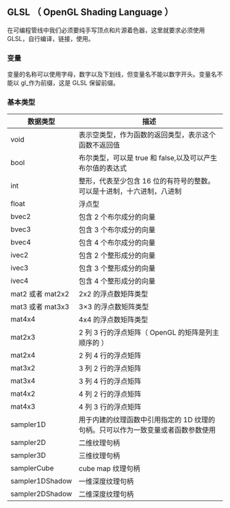 ## GLSL （ OpenGL Shading Language ）

在可编程管线中我们必须要纯手写顶点和片源着色器，这里就要求必须使用 GLSL，自行编译，链接，使用。

### 变量

变量的名称可以使用字母，数字以及下划线，但变量名不能以数字开头。变量名不能以 gl\_作为前缀，这是 GLSL 保留前缀。

### 基本类型

| 数据类型         | 描述                                                                             |
| ---------------- | -------------------------------------------------------------------------------- |
| void             | 表示空类型，作为函数的返回类型，表示这个函数不返回值                             |
| bool             | 布尔类型，可以是 true 和 false,以及可以产生布尔值的表达式                        |
| int              | 整形，代表至少包含 16 位的有符号的整数。可以是十进制，十六进制，八进制           |
| float            | 浮点型                                                                           |
| bvec2            | 包含 2 个布尔成分的向量                                                          |
| bvec3            | 包含 3 个布尔成分的向量                                                          |
| bvec4            | 包含 4 个布尔成分的向量                                                          |
| ivec2            | 包含 2 个整形成分的向量                                                          |
| ivec3            | 包含 3 个整形成分的向量                                                          |
| ivec4            | 包含 4 个整形成分的向量                                                          |
| mat2 或者 mat2x2 | 2x2 的浮点数矩阵类型                                                             |
| mat3 或者 mat3x3 | 3×3 的浮点数矩阵类型                                                             |
| mat4x4           | 4x4 的浮点数矩阵类型                                                             |
| mat2x3           | 2 列 3 行的浮点矩阵（ OpenGL 的矩阵是列主顺序的 ）                               |
| mat2x4           | 2 列 4 行的浮点矩阵                                                              |
| mat3x2           | 3 列 2 行的浮点矩阵                                                              |
| mat3x4           | 3 列 4 行的浮点矩阵                                                              |
| mat4x2           | 4 列 2 行的浮点矩阵                                                              |
| mat4x3           | 4 列 3 行的浮点矩阵                                                              |
| sampler1D        | 用于内建的纹理函数中引用指定的 1D 纹理的句柄。只可以作为一致变量或者函数参数使用 |
| sampler2D        | 二维纹理句柄                                                                     |
| sampler3D        | 三维纹理句柄                                                                     |
| samplerCube      | cube map 纹理句柄                                                                |
| sampler1DShadow  | 一维深度纹理句柄                                                                 |
| sampler2DShadow  | 二维深度纹理句柄                                                                 |
